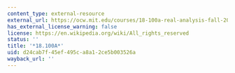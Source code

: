 ```yaml
---
content_type: external-resource
external_url: https://ocw.mit.edu/courses/18-100a-real-analysis-fall-2020/
has_external_license_warning: false
license: https://en.wikipedia.org/wiki/All_rights_reserved
status: ''
title: '*18.100A*'
uid: d24cab7f-45ef-495c-a8a1-2ce5b003526a
wayback_url: ''
---
```

